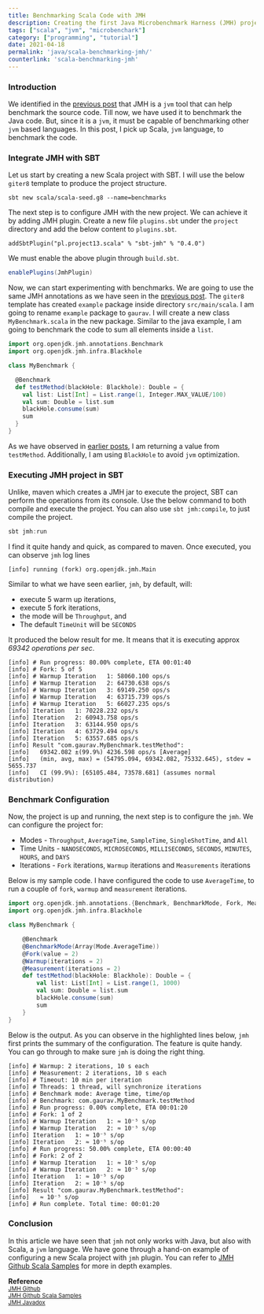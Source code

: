 ```yaml
---
title: Benchmarking Scala Code with JMH
description: Creating the first Java Microbenchmark Harness (JMH) project using SBT. A quick hands-on lesson to integrate Java Microbenchmark Harness (JMH) with SBT.
tags: ["scala", "jvm", "microbenchark"]
category: ["programming", "tutorial"]
date: 2021-04-18
permalink: 'java/scala-benchmarking-jmh/'
counterlink: 'scala-benchmarking-jmh'
---
```


### Introduction
We identified in the <a href="https://www.gaurgaurav.com/java/java-benchmarking-jmh/" target="_blank">previous post</a> that JMH is a `jvm` tool that can help benchmark the source code. Till now, we have used it to benchmark the Java code. But, since it is a `jvm`, it must be capable of benchmarking other `jvm` based languages. In this post, I pick up Scala, `jvm` language, to benchmark the code.

### Integrate JMH with SBT
Let us start by creating a new Scala project with SBT. I will use the below `giter8` template to produce the project structure.

```shell
sbt new scala/scala-seed.g8 --name=benchmarks
```

The next step is to configure JMH with the new project. We can achieve it by adding JMH plugin. Create a new file `plugins.sbt` under the `project` directory and add the below content to `plugins.sbt`.

```shell
addSbtPlugin("pl.project13.scala" % "sbt-jmh" % "0.4.0")
```

We must enable the above plugin through `build.sbt`.

```scala
enablePlugins(JmhPlugin)
```

Now, we can start experimenting with benchmarks. We are going to use the same JMH annotations as we have seen in the <a href="https://www.gaurgaurav.com/java/java-benchmarking-jmh/" target="_blank">previous post</a>. The `giter8` template has created `example` package inside directory `src/main/scala`. I am going to rename `example` package to `gaurav`. I will create a new class `MyBenchmark.scala` in the new package. Similar to the java example, I am going to benchmark the code to sum all elements inside a `list`.

```scala
import org.openjdk.jmh.annotations.Benchmark
import org.openjdk.jmh.infra.Blackhole

class MyBenchmark {

  @Benchmark
  def testMethod(blackHole: Blackhole): Double = {
    val list: List[Int] = List.range(1, Integer.MAX_VALUE/100)
    val sum: Double = list.sum
    blackHole.consume(sum)
    sum
  }
}
```

As we have observed in <a href="https://www.gaurgaurav.com/java/java-benchmarking/" target="_blank">earlier posts</a>, I am returning a value from `testMethod`. Additionally, I am using `BlackHole` to avoid `jvm` optimization.

### Executing JMH project in SBT

Unlike, maven which creates a JMH jar to execute the project, SBT can perform the operations from its console. Use the below command to both compile and execute the project. You can also use `sbt jmh:compile`, to just compile the project.

```scala
sbt jmh:run
```

I find it quite handy and quick, as compared to maven. Once executed, you can observe `jmh` log lines

```shell
[info] running (fork) org.openjdk.jmh.Main
```

Similar to what we have seen earlier, `jmh`, by default, will:
* execute 5 warm up iterations,
* execute 5 fork iterations,
* the mode will be `Throughput`, and 
* The default `TimeUnit` will be `SECONDS`

It produced the below result for me. It means that it is executing approx _69342 operations per sec_.

```shell
[info] # Run progress: 80.00% complete, ETA 00:01:40
[info] # Fork: 5 of 5
[info] # Warmup Iteration   1: 58060.100 ops/s
[info] # Warmup Iteration   2: 64730.638 ops/s
[info] # Warmup Iteration   3: 69149.250 ops/s
[info] # Warmup Iteration   4: 63715.739 ops/s
[info] # Warmup Iteration   5: 66027.235 ops/s
[info] Iteration   1: 70228.232 ops/s
[info] Iteration   2: 60943.758 ops/s
[info] Iteration   3: 63144.950 ops/s
[info] Iteration   4: 63729.494 ops/s
[info] Iteration   5: 63557.685 ops/s
[info] Result "com.gaurav.MyBenchmark.testMethod":
[info]   69342.082 ±(99.9%) 4236.598 ops/s [Average]
[info]   (min, avg, max) = (54795.094, 69342.082, 75332.645), stdev = 5655.737
[info]   CI (99.9%): [65105.484, 73578.681] (assumes normal distribution)
```

### Benchmark Configuration
Now, the project is up and running, the next step is to configure the `jmh`. We can configure the project for:

* Modes - `Throughput`, `AverageTime`, `SampleTime`, `SingleShotTime`, and `All`
* Time Units - `NANOSECONDS`, `MICROSECONDS`, `MILLISECONDS`, `SECONDS`, `MINUTES`, `HOURS`, and `DAYS`
* Iterations - `Fork` iterations, `Warmup` iterations and `Measurements` iterations

Below is my sample code. I have configured the code to use `AverageTime`, to run a couple of `fork`, `warmup` and `measurement` iterations.

```scala
import org.openjdk.jmh.annotations.{Benchmark, BenchmarkMode, Fork, Measurement, Mode, Warmup}
import org.openjdk.jmh.infra.Blackhole

class MyBenchmark {

    @Benchmark
    @BenchmarkMode(Array(Mode.AverageTime))
    @Fork(value = 2)
    @Warmup(iterations = 2)
    @Measurement(iterations = 2)
    def testMethod(blackHole: Blackhole): Double = {
        val list: List[Int] = List.range(1, 1000)
        val sum: Double = list.sum
        blackHole.consume(sum)
        sum
    }
}
```

Below is the output. As you can observe in the highlighted lines below, `jmh` first prints the summary of the configuration. The feature is quite handy. You can go through to make sure `jmh` is doing the right thing. 

```shell
[info] # Warmup: 2 iterations, 10 s each
[info] # Measurement: 2 iterations, 10 s each
[info] # Timeout: 10 min per iteration
[info] # Threads: 1 thread, will synchronize iterations
[info] # Benchmark mode: Average time, time/op
[info] # Benchmark: com.gaurav.MyBenchmark.testMethod
[info] # Run progress: 0.00% complete, ETA 00:01:20
[info] # Fork: 1 of 2
[info] # Warmup Iteration   1: ≈ 10⁻⁵ s/op
[info] # Warmup Iteration   2: ≈ 10⁻⁵ s/op
[info] Iteration   1: ≈ 10⁻⁵ s/op
[info] Iteration   2: ≈ 10⁻⁵ s/op
[info] # Run progress: 50.00% complete, ETA 00:00:40
[info] # Fork: 2 of 2
[info] # Warmup Iteration   1: ≈ 10⁻⁵ s/op
[info] # Warmup Iteration   2: ≈ 10⁻⁵ s/op
[info] Iteration   1: ≈ 10⁻⁵ s/op
[info] Iteration   2: ≈ 10⁻⁵ s/op
[info] Result "com.gaurav.MyBenchmark.testMethod":
[info]   ≈ 10⁻⁵ s/op
[info] # Run complete. Total time: 00:01:20
```

### Conclusion
In this article we have seen that `jmh` not only works with Java, but also with Scala, a `jvm` language. We have gone through a hand-on example of configuring a new Scala project with `jmh` plugin. You can refer to <a href="https://github.com/ktoso/sbt-jmh/tree/master/plugin/src/sbt-test/sbt-jmh/run/src/main/scala/org/openjdk/jmh/samples" target="_blank">JMH Github Scala Samples</a> for more in depth examples.

__Reference__<br>
<sup><a href="https://github.com/openjdk/jmh" target="_blank">JMH Github</a></sup><br>
<sup><a href="https://github.com/ktoso/sbt-jmh/tree/master/plugin/src/sbt-test/sbt-jmh/run/src/main/scala/org/openjdk/jmh/samples" target="_blank">JMH Github Scala Samples</a></sup><br>
<sup><a href="https://javadox.com/org.openjdk.jmh/jmh-core/0.8/overview-summary.html" target="_blank">JMH Javadox</a></sup><br>